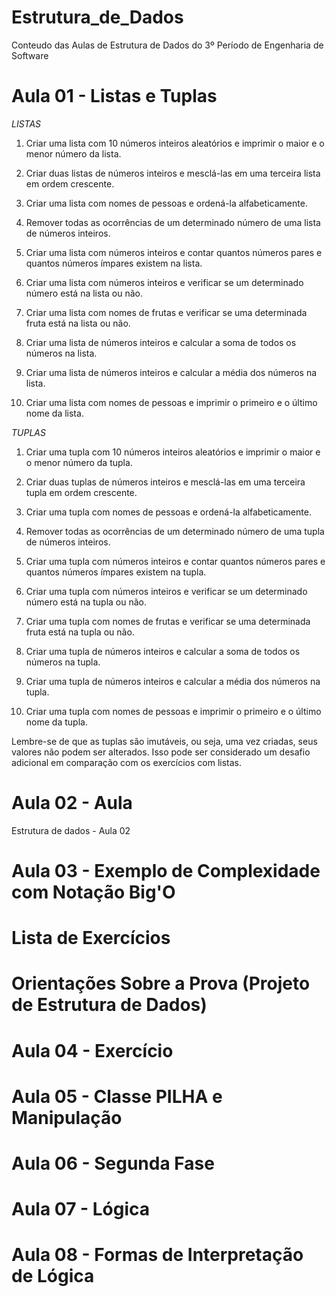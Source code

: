 # Estrutura_de_Dados
Conteudo das Aulas de Estrutura de Dados do 3º Período de Engenharia de Software

# Aula 01 - Listas e Tuplas

*LISTAS*

01) Criar uma lista com 10 números inteiros aleatórios e imprimir o maior e o menor número da lista.

02) Criar duas listas de números inteiros e mesclá-las em uma terceira lista em ordem crescente.

03) Criar uma lista com nomes de pessoas e ordená-la alfabeticamente.

04) Remover todas as ocorrências de um determinado número de uma lista de números inteiros.

05) Criar uma lista com números inteiros e contar quantos números pares e quantos números ímpares existem na lista.

06) Criar uma lista com números inteiros e verificar se um determinado número está na lista ou não.

07) Criar uma lista com nomes de frutas e verificar se uma determinada fruta está na lista ou não.

08) Criar uma lista de números inteiros e calcular a soma de todos os números na lista.

09) Criar uma lista de números inteiros e calcular a média dos números na lista.

10) Criar uma lista com nomes de pessoas e imprimir o primeiro e o último nome da lista.

*TUPLAS*

01) Criar uma tupla com 10 números inteiros aleatórios e imprimir o maior e o menor número da tupla.

02) Criar duas tuplas de números inteiros e mesclá-las em uma terceira tupla em ordem crescente.

03) Criar uma tupla com nomes de pessoas e ordená-la alfabeticamente.

04) Remover todas as ocorrências de um determinado número de uma tupla de números inteiros.

05) Criar uma tupla com números inteiros e contar quantos números pares e quantos números ímpares existem na tupla.

06) Criar uma tupla com números inteiros e verificar se um determinado número está na tupla ou não.

07) Criar uma tupla com nomes de frutas e verificar se uma determinada fruta está na tupla ou não.

08) Criar uma tupla de números inteiros e calcular a soma de todos os números na tupla.

09) Criar uma tupla de números inteiros e calcular a média dos números na tupla.

10) Criar uma tupla com nomes de pessoas e imprimir o primeiro e o último nome da tupla.

Lembre-se de que as tuplas são imutáveis, ou seja, uma vez criadas, seus valores não podem ser alterados. Isso pode ser considerado um desafio adicional em comparação com os exercícios com listas.

# Aula 02 - Aula

Estrutura de dados - Aula 02


# Aula 03 - Exemplo de Complexidade com Notação Big'O


# Lista de Exercícios


# Orientações Sobre a Prova (Projeto de Estrutura de Dados)


# Aula 04 - Exercício 


# Aula 05 - Classe PILHA e Manipulação


# Aula 06 - Segunda Fase


# Aula 07 - Lógica


# Aula 08 - Formas de Interpretação de Lógica

